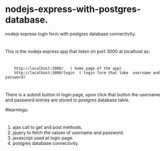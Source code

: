# nodejs-express-with-postgres-database.
nodejs express login form with postgres database connectivity.
#
This is the nodejs express app that listen on port 3000 at localhost as:
#
        http://localhost:3000/   ( home page of the app)
        http://localhost:3000/login  ( login form that take  username and password)
#        
There is a submit button in login page,
upon click that button the username and password entries are stored to postgres database table.



#learnings:
#
1. ajax call to get and post methods.
2. jquery to fetch the values of username and password.
3. javascript used at login page.
4. postgres database connectivity.
